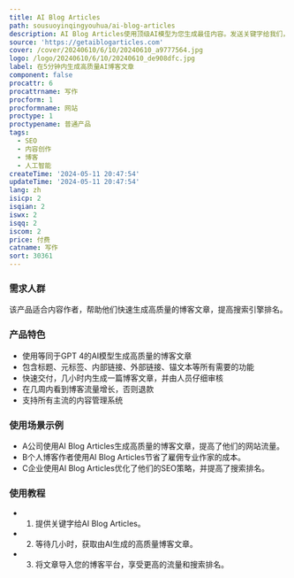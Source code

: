```yaml
---
title: AI Blog Articles
path: sousuoyinqingyouhua/ai-blog-articles
description: AI Blog Articles使用顶级AI模型为您生成最佳内容。发送关键字给我们，我们将生成超高质量的AI博客文章。
source: 'https://getaiblogarticles.com'
cover: /cover/20240610/6/10/20240610_a9777564.jpg
logo: /logo/20240610/6/10/20240610_de908dfc.jpg
label: 在5分钟内生成高质量AI博客文章
component: false
procattr: 6
procattrname: 写作
procform: 1
procformname: 网站
proctype: 1
proctypename: 普通产品
tags:
  - SEO
  - 内容创作
  - 博客
  - 人工智能
createTime: '2024-05-11 20:47:54'
updateTime: '2024-05-11 20:47:54'
lang: zh
isicp: 2
isqian: 2
iswx: 2
isqq: 2
iscom: 2
price: 付费
catname: 写作
sort: 30361
---
```




### 需求人群
该产品适合内容作者，帮助他们快速生成高质量的博客文章，提高搜索引擎排名。

### 产品特色
* 使用等同于GPT 4的AI模型生成高质量的博客文章
* 包含标题、元标签、内部链接、外部链接、锚文本等所有需要的功能
* 快速交付，几小时内生成一篇博客文章，并由人员仔细审核
* 在几周内看到博客流量增长，否则退款
* 支持所有主流的内容管理系统

### 使用场景示例
* A公司使用AI Blog Articles生成高质量的博客文章，提高了他们的网站流量。
* B个人博客作者使用AI Blog Articles节省了雇佣专业作家的成本。
* C企业使用AI Blog Articles优化了他们的SEO策略，并提高了搜索排名。

### 使用教程
* 1. 提供关键字给AI Blog Articles。
* 2. 等待几小时，获取由AI生成的高质量博客文章。
* 3. 将文章导入您的博客平台，享受更高的流量和搜索排名。

  
